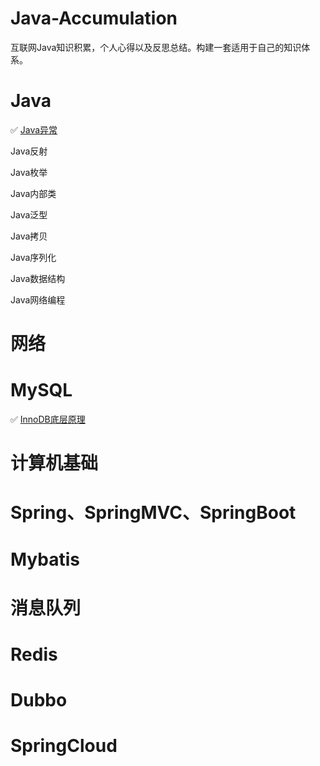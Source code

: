 # Java-Accumulation
互联网Java知识积累，个人心得以及反思总结。构建一套适用于自己的知识体系。

# Java

✅  [Java异常](http://github.com/coderbruis/Java-Accumulation/blob/master/notes/Java%E5%9F%BA%E7%A1%80/Java%E5%BC%82%E5%B8%B8.md)

Java反射

Java枚举

Java内部类

Java泛型

Java拷贝

Java序列化

Java数据结构

Java网络编程

# 网络

# MySQL

✅ [InnoDB底层原理](https://github.com/coderbruis/Java-Accumulation/blob/master/notes/MySQL/InnoDB%E5%BA%95%E5%B1%82%E5%8E%9F%E7%90%86.md)

# 计算机基础

# Spring、SpringMVC、SpringBoot

# Mybatis

# 消息队列

# Redis

# Dubbo

# SpringCloud

